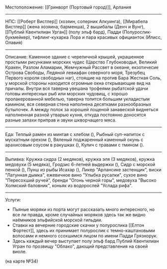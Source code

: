 Местоположение: [[Гринворт (Портовый город)]], Арлания
_____
НПС: [[Роберт Вистлер]] (хозяин, соперник Алкуинга), [[Мирабела Вистлер]] (жена хозяина, барменша), 2 вышибалы (Денч и Вунг), [[Публий Квентилиан Урган]] (полу эльф бард), Падди (Полурослик-букмейкер), тифлинг-кухарка Лора и пара красивых официанток (Илисс, Олавия)
_____
Описание: Каменное здание с черепичной крышей, украшенное простыми рисунками морских чудес (Царство Глубоководья, Великий Кракен, Разлом Аламарии, Жемчужный Рассвет в океане, екзотичесие Острова Свободы, Ледяной левиафан северного моря, Трезубец Первого короля свободных наг), стоящие на против Бара Жесткая Соль, у морской стороны находится огромные окна открывающие вид на причалы. Внутри вся таверна увешана трофеями рыбатской удачи головы интересных рыб или морских чудовищ, с хорошо пролакерованной мебелью, таверна топится большим укладистым камином, вся северная стена наполнена десятками разнообразных бутылочек. А между полок за хорошей лощеной занавеской виднеться наполненная разной утварью кухня, откуда постоянно доносятся разные запахи приправ и звуки шкворчащего мяса. 
_____
Еда: Теплый рамен из минтая с хлебом (), Рыбный суп-напиток с мускатным орехом (), Вяленый поджаренный каменный окунь с арахисовым соусом в ракушках (), Кулич с травами с тмином ().
_____
Выпивка: Кружка сидра (2 медяков), кружка эля (3 медяков), кружка медовухи (5 медяка), Гродзис 6-летней выдержки (), Сидр с морской пенкой (), Пунш из рыбы Исахар (), Ликер "Арлансике застенщик", виски "Латунная дымка", ежевичное вино "Улыбка русалки", сухое вино "Пересохший ручей", бренди "Огонь черной горы", медовуха "Высоко Холмский баловник", коньяк из водорослей "Услада рифа".
_____
Услуги: 
 * Пьяные моряки из порта могут рассказать много интересного, но все ли правда, кроме случайных моряков здесь так же видно наёмников эльфийской морской гильдии. 
* Ставки на вечерние городские скачки у полурослика [[Елтон Фортест]], здесь их принимает полурослик с темно-каштановыми волосами и немного ссохшимся лицом по имени Падди Грязнорук. 
* Здесь каждый вечер выступает полу эльф бард Публий Квентилиан Угран по прозвищу "Облако", дающий представления на своей виоле. 

(на карте №34)